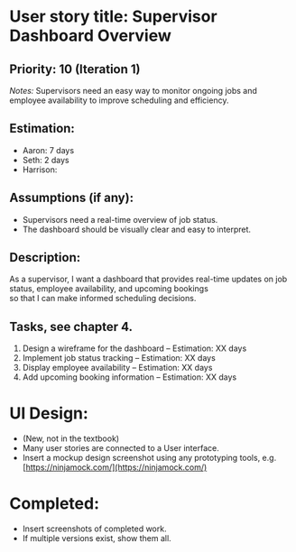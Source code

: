 # User story title: Supervisor Dashboard Overview

## Priority: 10 (Iteration 1)  
*Notes:* Supervisors need an easy way to monitor ongoing jobs and employee availability to improve scheduling and efficiency.

## Estimation:
* Aaron: 7 days
* Seth: 2 days
* Harrison:  

## Assumptions (if any):
* Supervisors need a real-time overview of job status.
* The dashboard should be visually clear and easy to interpret.

## Description:  
As a supervisor, I want a dashboard that provides real-time updates on job status, employee availability, and upcoming bookings  
so that I can make informed scheduling decisions.

## Tasks, see chapter 4.  
1. Design a wireframe for the dashboard – Estimation: XX days  
2. Implement job status tracking – Estimation: XX days  
3. Display employee availability – Estimation: XX days  
4. Add upcoming booking information – Estimation: XX days  

# UI Design:
* (New, not in the textbook) 
* Many user stories are connected to a User interface.
* Insert a mockup design screenshot using any prototyping tools, e.g. [https://ninjamock.com/](https://ninjamock.com/)

# Completed:  
* Insert screenshots of completed work.  
* If multiple versions exist, show them all.  
